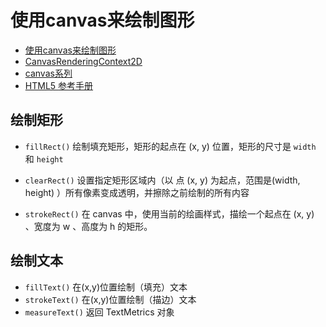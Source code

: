 # 使用canvas来绘制图形

- [使用canvas来绘制图形](https://developer.mozilla.org/zh-CN/docs/Web/API/Canvas_API/Tutorial/Drawing_shapes)
- [CanvasRenderingContext2D](https://developer.mozilla.org/zh-CN/docs/Web/API/CanvasRenderingContext2D)
- [canvas系列](https://www.w3cplus.com/blog/tags/616.html)
- [HTML5 <canvas> 参考手册](http://www.runoob.com/tags/ref-canvas.html)

## 绘制矩形

- `fillRect()`
绘制填充矩形，矩形的起点在 (x, y) 位置，矩形的尺寸是 `width` 和 `height`

- `clearRect()`
设置指定矩形区域内（以 点 (x, y) 为起点，范围是(width, height) ）所有像素变成透明，并擦除之前绘制的所有内容

- `strokeRect()`
在 canvas 中，使用当前的绘画样式，描绘一个起点在 (x, y) 、宽度为 w 、高度为 h 的矩形。

## 绘制文本

- `fillText()`
在(x,y)位置绘制（填充）文本
- `strokeText()`
在(x,y)位置绘制（描边）文本
- `measureText()`
返回 TextMetrics 对象